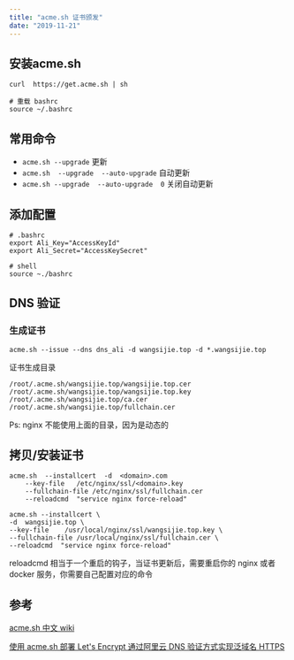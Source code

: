 ```yaml
---
title: "acme.sh 证书颁发"
date: "2019-11-21"
---
```


## 安装acme.sh

```shell
curl  https://get.acme.sh | sh

# 重载 bashrc
source ~/.bashrc
```



## 常用命令

- `acme.sh --upgrade` 更新
- `acme.sh  --upgrade  --auto-upgrade` 自动更新
- `acme.sh --upgrade  --auto-upgrade  0` 关闭自动更新



## 添加配置

```
# .bashrc
export Ali_Key="AccessKeyId"
export Ali_Secret="AccessKeySecret"

# shell
source ~./bashrc
```





## DNS 验证

### 生成证书

```shell
acme.sh --issue --dns dns_ali -d wangsijie.top -d *.wangsijie.top
```

证书生成目录

`/root/.acme.sh/wangsijie.top/wangsijie.top.cer`
`/root/.acme.sh/wangsijie.top/wangsijie.top.key`
`/root/.acme.sh/wangsijie.top/ca.cer`
`/root/.acme.sh/wangsijie.top/fullchain.cer`

Ps: nginx 不能使用上面的目录，因为是动态的



## 拷贝/安装证书

```shell
acme.sh  --installcert  -d  <domain>.com
	--key-file   /etc/nginx/ssl/<domain>.key
	--fullchain-file /etc/nginx/ssl/fullchain.cer
	--reloadcmd  "service nginx force-reload"
```

```shell
acme.sh --installcert \
-d  wangsijie.top \
--key-file    /usr/local/nginx/ssl/wangsijie.top.key \
--fullchain-file /usr/local/nginx/ssl/fullchain.cer \
--reloadcmd  "service nginx force-reload"
```

reloadcmd 相当于一个重启的钩子，当证书更新后，需要重启你的 nginx 或者 docker 服务，你需要自己配置对应的命令



## 参考

[acme.sh 中文 wiki]([https://github.com/Neilpang/acme.sh/wiki/%E8%AF%B4%E6%98%8E](https://github.com/Neilpang/acme.sh/wiki/说明))

[使用 acme.sh 部署 Let's Encrypt 通过阿里云 DNS 验证方式实现泛域名 HTTPS](https://f-e-d.club/topic/use-acme-sh-deployment-let-s-encrypt-by-ali-cloud-dns-generic-domain-https-authentication.article)


